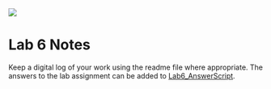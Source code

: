 <img src="https://github.com/ee209-2020class/ee209-2020class.github.io/blob/master/ExtraInfo/logo.png">

# Lab 6 Notes

Keep a digital log of your work using the readme file where appropriate. The answers to the lab assignment can be added to [Lab6_AnswerScript](Lab6_AnswerScript.md).